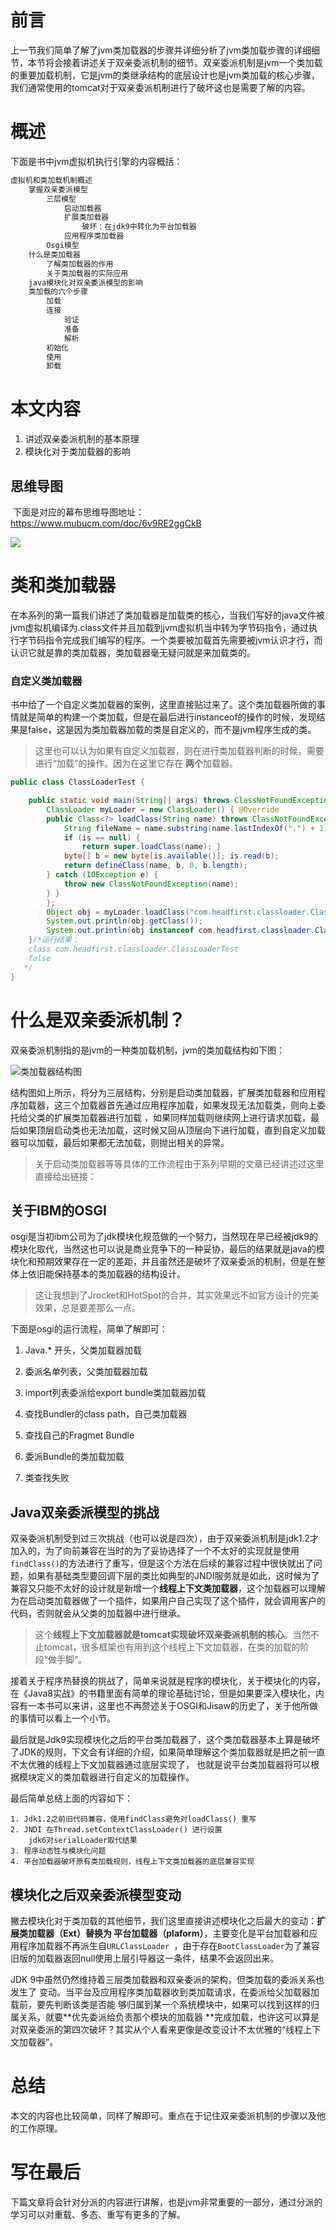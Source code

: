 # 前言

  上一节我们简单了解了jvm类加载器的步骤并详细分析了jvm类加载步骤的详细细节，本节将会接着讲述关于双亲委派机制的细节。双亲委派机制是jvm一个类加载的重要加载机制，它是jvm的类继承结构的底层设计也是jvm类加载的核心步骤，我们通常使用的tomcat对于双亲委派机制进行了破坏这也是需要了解的内容。

# 概述

  下面是书中jvm虚拟机执行引擎的内容概括：

```Bash
虚拟机和类加载机制概述
    掌握双亲委派模型
        三层模型
            启动加载器
            扩展类加载器
                破坏：在jdk9中转化为平台加载器
            应用程序类加载器
        Osgi模型
    什么是类加载器
        了解类加载器的作用
        关于类加载器的实际应用
    java模块化对双亲委派模型的影响
    类加载的六个步骤
        加载
        连接
            验证
            准备
            解析
        初始化
        使用
        卸载

```

# 本文内容

1. 讲述双亲委派机制的基本原理
2. 模块化对于类加载器的影响



## 思维导图

​	下面是对应的幕布思维导图地址：https://www.mubucm.com/doc/6v9RE2ggCkB

![](https://gitee.com/lazyTimes/imageReposity/raw/master/img/20210820093118.png)

# 类和类加载器

  在本系列的第一篇我们讲述了类加载器是加载类的核心，当我们写好的java文件被jvm虚拟机编译为.class文件并且加载到jvm虚拟机当中转为字节码指令，通过执行字节码指令完成我们编写的程序。一个类要被加载首先需要被jvm认识才行，而认识它就是靠的类加载器，类加载器毫无疑问就是来加载类的。

### 自定义类加载器

  书中给了一个自定义类加载器的案例，这里直接贴过来了。这个类加载器所做的事情就是简单的构建一个类加载，但是在最后进行instanceof的操作的时候，发现结果是false，这是因为类加载器加载的类是自定义的，而不是jvm程序生成的类。

  > 这里也可以认为如果有自定义加载器，则在进行类加载器判断的时候，需要进行“加载”的操作。因为在这里它存在 **两个**加载器。

```Java
public class ClassLoaderTest {

    public static void main(String[] args) throws ClassNotFoundException, InstantiationException, IllegalAccessException {
        ClassLoader myLoader = new ClassLoader() { @Override
        public Class<?> loadClass(String name) throws ClassNotFoundException { try {
            String fileName = name.substring(name.lastIndexOf(".") + 1)+".class"; InputStream is = getClass().getResourceAsStream(fileName);
            if (is == null) {
                return super.loadClass(name); }
            byte[] b = new byte[is.available()]; is.read(b);
            return defineClass(name, b, 0, b.length);
        } catch (IOException e) {
            throw new ClassNotFoundException(name);
        } }
        };
        Object obj = myLoader.loadClass("com.headfirst.classloader.ClassLoaderTest").newInstance();
        System.out.println(obj.getClass());
        System.out.println(obj instanceof com.headfirst.classloader.ClassLoaderTest);
    }/*运行结果：
    class com.headfirst.classloader.ClassLoaderTest
    false
   */
}
```

# 什么是双亲委派机制？

  双亲委派机制指的是jvm的一种类加载机制，jvm的类加载结构如下图：

  

  ![类加载器结构图](https://gitee.com/lazyTimes/imageReposity/raw/master/img/20210624142625.png)

  结构图如上所示，将分为三层结构，分别是启动类加载器，扩展类加载器和应用程序加载器，这三个加载器首先通过应用程序加载，如果发现无法加载类，则向上委托给父类的扩展类加载器进行加载 ，如果同样加载则继续网上进行请求加载，最后如果顶层启动类也无法加载，这时候又回从顶层向下进行加载，直到自定义加载器可以加载，最后如果都无法加载，则抛出相关的异常。

  > 关于启动类加载器等等具体的工作流程由于系列早期的文章已经讲述过这里直接给出链接：

  

  ## 关于IBM的OSGI

  osgi是当初ibm公司为了jdk模块化规范做的一个努力，当然现在早已经被jdk9的模块化取代，当然这也可以说是商业竞争下的一种妥协，最后的结果就是java的模块化和预期效果存在一定的差距，并且虽然还是破坏了双亲委派的机制，但是在整体上依旧能保持基本的类加载器的结构设计。

> 这让我想到了Jrocket和HotSpot的合并，其实效果远不如官方设计的完美效果，总是要差那么一点。

  下面是osgi的运行流程，简单了解即可：

  1. Java.* 开头，父类加载器加载  

  2. 委派名单列表，父类加载器加载  

  3. import列表委派给export bundle类加载器加载  

  4. 查找Bundler的class path，自己类加载器  

  5. 查找自己的Fragmet Bundle  

  6. 委派Bundle的类加载加载  

  7. 类查找失败



  ## Java双亲委派模型的挑战

  双亲委派机制受到过三次挑战（也可以说是四次），由于双亲委派机制是jdk1.2才加入的，为了向前兼容在当时的为了妥协选择了一个不太好的实现就是使用`findClass()`的方法进行了重写，但是这个方法在后续的兼容过程中很快就出了问题，如果有基础类型要回调下层的类比如典型的JNDI服务就是如此，这时候为了兼容又只能不太好的设计就是新增一个**线程上下文类加载器**，这个加载器可以理解为在启动类加载器做了一个插件，如果用户自己实现了这个插件，就会调用客户的代码，否则就会从父类的加载器中进行继承。

  > 这个**线程上下文加载器就是tomcat实现破坏双亲委派机制的核心**。当然不止tomcat，很多框架也有用到这个线程上下文加载器，在类的加载的阶段“做手脚”。

  接着关于程序热替换的挑战了，简单来说就是程序的模块化，关于模块化的内容，在《Java8实战》的书籍里面有简单的理论基础讨论，但是如果要深入模块化，内容有一本书可以来讲，这里也不再赘述关于OSGI和Jisaw的历史了，关于他所做的事情可以看上一个小节。

  最后就是Jdk9实现模块化之后的平台类加载器了，这个类加载器基本上算是破坏了JDK的规则，下文会有详细的介绍，如果简单理解这个类加载器就是把之前一直不太优雅的线程上下文加载器通过底层实现了， 也就是说平台类加载器将可以根据模块定义的类加载器进行自定义的加载操作。

  最后简单总结上面的内容如下：

```
1. Jdk1.2之前旧代码兼容，使用findClass避免对loadClass() 重写
2. JNDI 在Thread.setContextClassLoader() 进行设置
    jdk6对serialLoader取代结果
3. 程序动态性与模块化问题
4. 平台加载器破坏原有类加载规则，线程上下文类加载器的底层兼容实现

```





  ## 模块化之后双亲委派模型变动  

  撇去模块化对于类加载的其他细节，我们这里直接讲述模块化之后最大的变动：**扩展类加载器（Ext）替换为 平台加载器（plaform）**，主要变化是平台加载器和应用程序加载器不再派生自`URLClassLoader `，由于存在`BootClassLoader`为了兼容旧版的加载器返回null使用上层引导器这一条件，结果不会返回出来。

  JDK 9中虽然仍然维持着三层类加载器和双亲委派的架构，但类加载的委派关系也发生了 变动。当平台及应用程序类加载器收到类加载请求，在委派给父加载器加载前，要先判断该类是否能 够归属到某一个系统模块中，如果可以找到这样的归属关系，就要**优先委派给负责那个模块的加载器 **完成加载，也许这可以算是对双亲委派的第四次破坏？其实从个人看来更像是改变设计不太优雅的“线程上下文加载器”。

  

  

  # 总结

本文的内容也比较简单，同样了解即可。重点在于记住双亲委派机制的步骤以及他的工作原理。



  # 写在最后

下篇文章将会针对分派的内容进行讲解，也是jvm非常重要的一部分，通过分派的学习可以对重载、多态、重写有更多的了解。

  